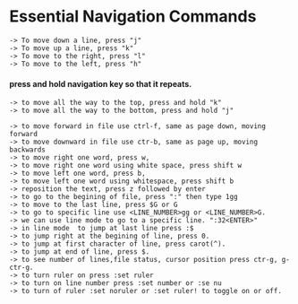 # Essential Navigation Commands
    -> To move down a line, press "j"
    -> To move up a line, press "k"
    -> To move to the right, press "l"
    -> To move to the left, press "h"

  #### press and hold navigation key so that it repeats.

    -> to move all the way to the top, press and hold "k"
    -> to move all the way to the bottom, press and hold "j"
    
    -> to move forward in file use ctrl-f, same as page down, moving forward
    -> to move downward in file use ctr-b, same as page up, moving backwards
    -> to move right one word, press w, 
    -> to move right one word using white space, press shift w
    -> to move left one word, press b, 
    -> to move left one word using whitespace, press shift b
    -> reposition the text, press z followed by enter
    -> to go to the begining of file, press ":" then type 1gg
    -> to move to the last line, press $G or G
    -> to go to specific line use <LINE_NUMBER>gg or <LINE_NUMBER>G.
    -> we can use line mode to go to a specific line. ":32<ENTER>"
    -> in line mode  to jump at last line press :$
    -> to jump right at the begining of line, press 0.
    -> to jump at first character of line, press carot(^). 
    -> to jump at end of line, press $.
    -> to see number of lines,file status, cursor position press ctr-g, g-ctr-g.
    -> to turn ruler on press :set ruler
    -> to turn on line number press :set number or :se nu
    -> to turn of ruler :set noruler or :set ruler! to toggle on or off.
